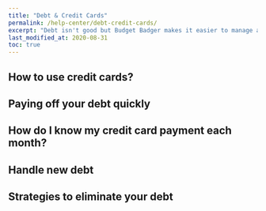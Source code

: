 ```yaml
---
title: "Debt & Credit Cards"
permalink: /help-center/debt-credit-cards/
excerpt: "Debt isn't good but Budget Badger makes it easier to manage and get out of debt quickly, we'll show you how!"
last_modified_at: 2020-08-31
toc: true
---
```


## How to use credit cards?

## Paying off your debt quickly

## How do I know my credit card payment each month?

## Handle new debt

## Strategies to eliminate your debt
